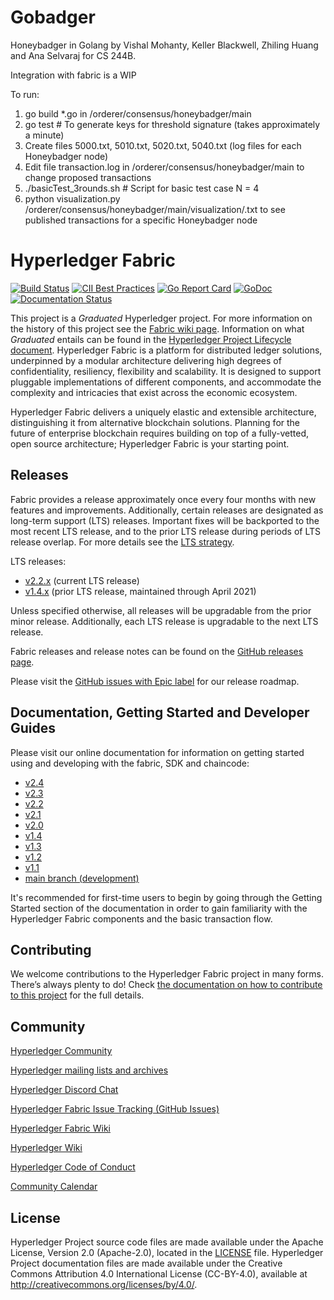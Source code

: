 # Gobadger

Honeybadger in Golang by Vishal Mohanty, Keller Blackwell, Zhiling Huang and Ana Selvaraj for CS 244B.

Integration with fabric is a WIP

To run:
1. go build *.go in /orderer/consensus/honeybadger/main
2. go test # To generate keys for threshold signature (takes approximately a minute)
3. Create files 5000.txt, 5010.txt, 5020.txt, 5040.txt (log files for each Honeybadger node)
4. Edit file transaction.log in  /orderer/consensus/honeybadger/main to change proposed transactions
4. ./basicTest_3rounds.sh # Script for basic test case N = 4
5. python visualization.py /orderer/consensus/honeybadger/main/visualization/<pid>.txt to see published transactions for a specific Honeybadger node



# Hyperledger Fabric

[![Build Status](https://dev.azure.com/Hyperledger/Fabric/_apis/build/status/Merge?branchName=main)](https://dev.azure.com/Hyperledger/Fabric/_build/latest?definitionId=51&branchName=main)
[![CII Best Practices](https://bestpractices.coreinfrastructure.org/projects/955/badge)](https://bestpractices.coreinfrastructure.org/projects/955)
[![Go Report Card](https://goreportcard.com/badge/github.com/hyperledger/fabric)](https://goreportcard.com/report/github.com/hyperledger/fabric)
[![GoDoc](https://godoc.org/github.com/hyperledger/fabric?status.svg)](https://godoc.org/github.com/hyperledger/fabric)
[![Documentation Status](https://readthedocs.org/projects/hyperledger-fabric/badge/?version=latest)](http://hyperledger-fabric.readthedocs.io/en/latest)

This project is a _Graduated_ Hyperledger project. For more information on the history of this project see the [Fabric wiki page](https://wiki.hyperledger.org/display/fabric). Information on what _Graduated_ entails can be found in
the [Hyperledger Project Lifecycle document](https://tsc.hyperledger.org/project-lifecycle.html).
Hyperledger Fabric is a platform for distributed ledger solutions, underpinned
by a modular architecture delivering high degrees of confidentiality,
resiliency, flexibility and scalability. It is designed to support pluggable
implementations of different components, and accommodate the complexity and
intricacies that exist across the economic ecosystem.

Hyperledger Fabric delivers a uniquely elastic and extensible architecture,
distinguishing it from alternative blockchain solutions. Planning for the
future of enterprise blockchain requires building on top of a fully-vetted,
open source architecture; Hyperledger Fabric is your starting point.

## Releases

Fabric provides a release approximately once every four months with new features
and improvements. Additionally, certain releases are designated as long-term
support (LTS) releases. Important fixes will be backported to the most recent
LTS release, and to the prior LTS release during periods of LTS release overlap.
For more details see the [LTS strategy](https://github.com/hyperledger/fabric-rfcs/blob/main/text/0005-lts-release-strategy.md).

LTS releases:
- [v2.2.x](https://hyperledger-fabric.readthedocs.io/en/release-2.2/whatsnew.html) (current LTS release)
- [v1.4.x](https://hyperledger-fabric.readthedocs.io/en/release-1.4/whatsnew.html) (prior LTS release, maintained through April 2021)

Unless specified otherwise, all releases will be upgradable from the prior minor release.
Additionally, each LTS release is upgradable to the next LTS release.

Fabric releases and release notes can be found on the [GitHub releases page](https://github.com/hyperledger/fabric/releases).

Please visit the [GitHub issues with Epic label](https://github.com/hyperledger/fabric/labels/Epic) for our release roadmap.

## Documentation, Getting Started and Developer Guides

Please visit our
online documentation for
information on getting started using and developing with the fabric, SDK and chaincode:
- [v2.4](http://hyperledger-fabric.readthedocs.io/en/release-2.4/)
- [v2.3](http://hyperledger-fabric.readthedocs.io/en/release-2.3/)
- [v2.2](http://hyperledger-fabric.readthedocs.io/en/release-2.2/)
- [v2.1](http://hyperledger-fabric.readthedocs.io/en/release-2.1/)
- [v2.0](http://hyperledger-fabric.readthedocs.io/en/release-2.0/)
- [v1.4](http://hyperledger-fabric.readthedocs.io/en/release-1.4/)
- [v1.3](http://hyperledger-fabric.readthedocs.io/en/release-1.3/)
- [v1.2](http://hyperledger-fabric.readthedocs.io/en/release-1.2/)
- [v1.1](http://hyperledger-fabric.readthedocs.io/en/release-1.1/)
- [main branch (development)](http://hyperledger-fabric.readthedocs.io/en/latest/)

It's recommended for first-time users to begin by going through the Getting Started section of the documentation in order to gain familiarity with the Hyperledger Fabric components and the basic transaction flow.

## Contributing

We welcome contributions to the Hyperledger Fabric project in many forms.
There’s always plenty to do! Check [the documentation on how to contribute to this project](http://hyperledger-fabric.readthedocs.io/en/latest/CONTRIBUTING.html)
for the full details.

## Community

[Hyperledger Community](https://www.hyperledger.org/community)

[Hyperledger mailing lists and archives](http://lists.hyperledger.org/)

[Hyperledger Discord Chat](https://discord.com/invite/hyperledger)

[Hyperledger Fabric Issue Tracking (GitHub Issues)](https://github.com/hyperledger/fabric/issues)

[Hyperledger Fabric Wiki](https://wiki.hyperledger.org/display/Fabric)

[Hyperledger Wiki](https://wiki.hyperledger.org/)

[Hyperledger Code of Conduct](https://wiki.hyperledger.org/display/HYP/Hyperledger+Code+of+Conduct)

[Community Calendar](https://wiki.hyperledger.org/display/HYP/Calendar+of+Public+Meetings)

## License <a name="license"></a>

Hyperledger Project source code files are made available under the Apache License, Version 2.0 (Apache-2.0), located in the [LICENSE](LICENSE) file. Hyperledger Project documentation files are made available under the Creative Commons Attribution 4.0 International License (CC-BY-4.0), available at http://creativecommons.org/licenses/by/4.0/.

